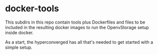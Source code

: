 # docker-tools
This subdirs in this repo contain tools plus Dockerfiles and files to be included in the resulting docker images to 
run the OpenvStorage setup inside docker.

As a start, the hyperconverged has all that's needed to get started with a simple setup.
